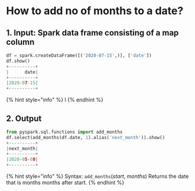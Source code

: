 # How to add no of months to a date?

## 1.  Input:  Spark data frame consisting of a map column 

```python
df = spark.createDataFrame([('2020-07-15',)], ['date'])
df.show()
+----------+
|      date|
+----------+
|2020-07-15|
+----------+
```

{% hint style="info" %}
I
{% endhint %}

## 2.  Output

```python
from pyspark.sql.functions import add_months
df.select(add_months(df.date, 1).alias('next_month')).show()
+----------+
|next_month|
+----------+
|2020-05-08|
+----------+
```

{% hint style="info" %}
Syntax:  `add_months`\(_start_, _months_\)                                                                                                                             Returns the date that is months months after start.
{% endhint %}

